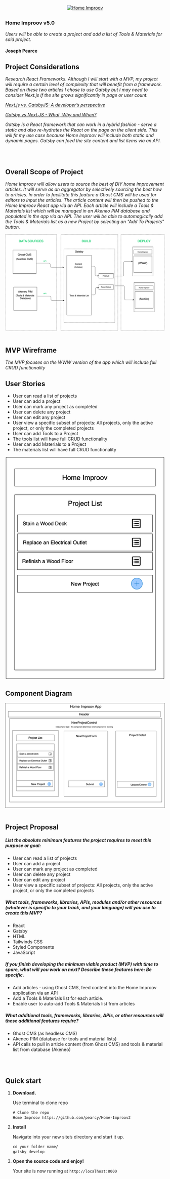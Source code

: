 
<p align="center">
  <a href="https://homeimproov.com">
    <img alt="Home Improov" src="content/assets/home.improov-logo-300.png" width="200" />
  </a>
</p>
<h2 align="center">
  
</h2>



### Home Improov v5.0
_Users will be able to create a project and add a list of Tools & Materials for said project._

#### Joseph Pearce


## Project Considerations


_Research React Frameworks.  Although I will start with a MVP, my project will require a certain level of complexity that will benefit from a framework.  Based on these two articles I chose to use Gatsby but I may need to consider Next.js if the site grows significantly in page or user count._


_[Next.js vs. GatsbyJS: A developer’s perspective](https://blog.logrocket.com/next-js-vs-gatsbyjs-a-developers-perspective/)_

 _[Gatsby vs Next.JS - What, Why and When?](https://dev.to/jameesy/gatsby-vs-next-js-what-why-and-when-4al5)_

 _Gatsby is a React framework that can work in a hybrid fashion - serve a static and also re-hydrates the React on the page on the client side. This will fit my use case because Home Improov will include both static and dynamic pages.  Gatsby can feed the site content and list items via an API._

<br />
<br />
    
## Overall Scope of Project

_Home Improov will allow users to source the best of DIY home improvement articles.  It will serve as an aggregator by selectively sourcing the best how to articles.  In order to facilitate this feature a Ghost CMS will be used for editors to input the articles.  The article content will then be pushed to the Home Improov React app via an API.  Each article will include a Tools & Materials list which will be managed in an Akeneo PIM database and populated in the app via an API. The user will be able to automagically add the Tools & Materials list as a new Project by selecting an "Add To Projects" button._ 


<img src="content/assets/HomeImproov-Overview.png" />

<br />
<br />

## MVP Wireframe

_The MVP focuses on the WWW version of the app which will include full CRUD functionality_

## User Stories 

* User can read a list of projects
* User can add a project
* User can mark any project as completed
* User can delete any project
* User can edit any project
* User view a specific subset of projects: All projects, only the active project, or only the completed projects
* User can add Tools to a Project
* The tools list will have full CRUD functionality
* User can add Materials to a Project
* The materials list will have full CRUD functionality

<img src="content/assets/HomeImproov-Component.png" />


## Component Diagram

<img src="content/assets/HomeImproov-Component2.png" />


<br />
<br />

## Project Proposal

##### List the absolute minimum features the project requires to meet this purpose or goal: 
* User can read a list of projects
* User can add a project
* User can mark any project as completed
* User can delete any project
* User can edit any project
* User view a specific subset of projects: All projects, only the active project, or only the completed projects

##### What tools, frameworks, libraries, APIs, modules and/or other resources (whatever is specific to your track, and your language) will you use to create this MVP? 
* React
* Gatsby
* HTML
* Tailwinds CSS
* Styled Components
* JavaScript

##### If you finish developing the minimum viable product (MVP) with time to spare, what will you work on next? Describe these features here: Be specific.
* Add articles - using Ghost CMS, feed content into the Home Improov application via an API
* Add a Tools & Materials list for each article. 
* Enable user to auto-add Tools & Materials list from articles

##### What additional tools, frameworks, libraries, APIs, or other resources will these additional features require?
* Ghost CMS (as headless CMS)
* Akeneo PIM (database for tools and material lists)
* API calls to pull in article content (from Ghost CMS) and tools & material list from database (Akeneo)



</br >
</br >

## Quick start

1.  **Download.**

    Use terminal to clone repo 

    ```shell
    # Clone the repo
    Home Improov https://github.com/pearcy/Home-Improov2
    ```

1.  **Install**

    Navigate into your new site’s directory and start it up.

    ```shell
    cd your folder name/
    gatsby develop
    ```

1.  **Open the source code and enjoy!**

    Your site is now running at `http://localhost:8000`


